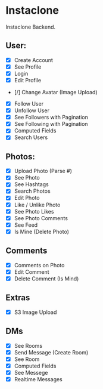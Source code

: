 # Instaclone

Instaclone Backend.

## User:

- [x] Create Account
- [x] See Profile
- [x] Login
- [x] Edit Profile
- [/] Change Avatar (Image Upload)
- [x] Follow User
- [x] Unfollow User
- [x] See Followers with Pagination
- [x] See Following with Pagination
- [x] Computed Fields
- [x] Search Users

## Photos:

- [x] Upload Photo (Parse #)
- [x] See Photo
- [x] See Hashtags
- [x] Search Photos
- [x] Edit Photo
- [x] Like / Unlike Photo
- [x] See Photo Likes
- [x] See Photo Comments
- [x] See Feed
- [x] Is Mine (Delete Photo)

## Comments

- [x] Comments on Photo
- [x] Edit Comment
- [x] Delete Comment (Is Mind)

## Extras

- [x] S3 Image Upload

## DMs

- [x] See Rooms
- [x] Send Message (Create Room)
- [x] See Room
- [x] Computed Fields
- [x] See Messege
- [x] Realtime Messages

